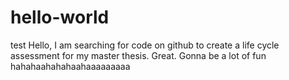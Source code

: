 # hello-world
test 
Hello,
I am searching for code on github to create a life cycle assessment for my master thesis.
Great. Gonna  be a lot of fun hahahaahahahaahaaaaaaaaa
